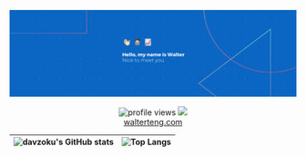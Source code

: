 <p align="center"><a href="https://walterteng.com"><img  src="./images/banner.png" /></a></p>

<p align="center">
  <img src="https://gpvc.arturio.dev/davzoku" alt="profile views">
  <a href="https://twitter.com/intent/follow?screen_name=davzoku&tw_p=followbutton"><img src="https://img.shields.io/twitter/follow/davzoku?label=%40davzoku&style=social"></a>  <br />
  <a href="https://walterteng.com">walterteng.com</a> 
</p>

| ![davzoku's GitHub stats](https://github-readme-stats.vercel.app/api?username=davzoku&theme=react&hide_border=true&show_icons=true&hide=issues,contribs) | ![Top Langs](https://github-readme-stats.vercel.app/api/top-langs/?username=davzoku&exclude_repo=npp-portable-EX&layout=compact&theme=react&langs_count=6&hide_border=true) |
| -------------------------------------------------------------------------------------------------------------------------------------------------------- | --------------------------------------------------------------------------------------------------------------------------------------------------------------------------- |

